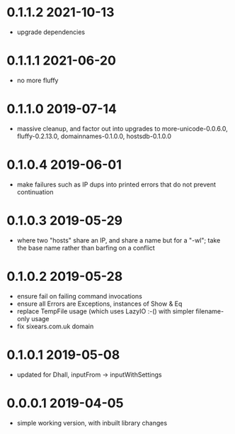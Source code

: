 0.1.1.2 2021-10-13
==================
- upgrade dependencies

0.1.1.1 2021-06-20
==================
- no more fluffy

0.1.1.0 2019-07-14
==================
- massive cleanup, and factor out into upgrades to more-unicode-0.0.6.0,
  fluffy-0.2.13.0, domainnames-0.1.0.0, hostsdb-0.1.0.0

0.1.0.4 2019-06-01
==================
- make failures such as IP dups into printed errors that do not prevent continuation

0.1.0.3 2019-05-29
==================
- where two "hosts" share an IP, and share a name but for a "-wl"; take the base name
  rather than barfing on a conflict

0.1.0.2 2019-05-28
==================
- ensure fail on failing command invocations
- ensure all Errors are Exceptions, instances of Show & Eq
- replace TempFile usage (which uses LazyIO :-() with simpler filename-only usage
- fix sixears.com.uk domain

0.1.0.1 2019-05-08
==================
- updated for Dhall, inputFrom → inputWithSettings

0.0.0.1 2019-04-05
==================
- simple working version, with inbuilt library changes
